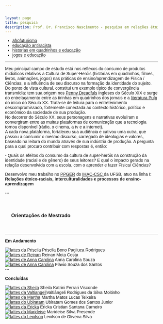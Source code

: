 ```yaml
---


layout: page
title: pesquisa
description: Prof. Dr. Francisco Nascimento - pesquisa em relações étnico-raciais e afrofuturismo ensino de ciências e educação Histórias em Quadrinhos de Super-Heróis e Impacto Cultural no Ensino de Ciências no Ensino de Física Jogos de RPG e Educação e Ensino de Ciências e Ensino de Física
---
```

<html lang="pt-BR">
<head>
    <meta charset="UTF-8">
    <meta name="viewport" content="width=device-width, initial-scale=1.0">
    <title>Menu de Navegação</title>
    <style>
        body {
            font-family: Arial, sans-serif;
        }
        .menu {
            background-color: #333;
            overflow: hidden;
        }
        .menu a {
            float: left;
            display: block;
            color: white;
            text-align: center;
            padding: 14px 16px;
            text-decoration: none;
        }
        .menu a:hover {
            background-color: #ddd;
            color: black;
        }
        .content {
            padding: 20px;
        }
    </style>
</head>
<div class="navbar">
  <div class="navbar-inner">
      <ul class="nav">
          <li><a href= "/pages/pesquisa/pesquisa_afro.html">afrofuturismo</a></li>
          <li><a href= "/pages/pesquisa/pesquisa_edu.html">educação antiracista</a></li>
          <li><a href= "/pages/pesquisa/pesquisa_hq.html">historias em quadrinhos e educação</a></li>
            <li><a href= "/pages/pesquisa/pesquisa_jogos.html">jogos e educação</a></li>
      </ul>
  </div>
</div>
<body>
<p>
<p>

---
<p style="text-align: justify;">
<p>
Meu principal campo de estudo está nos reflexos do consumo de produtos midiáticos relativos a Cultura de Super-Heróis (histórias em quadrinhos, filmes, livros, animações, jogos) nas práticas de ensino/aprendizagem de Física / Ciências, e a influência de seu discurso na formação da identidade do sujeito.<br />
Do ponto de vista cultural, constitui um exemplo típico  de convergência transmídia: tem sua origem nos <a href="https://en.wikipedia.org/wiki/Penny_dreadful">Penny Dreadfuls</a> Ingleses do Século XIX e surge do entrelaçamento entre as tirinhas em quadrinhos dos jornais e a <a href="https://en.wikipedia.org/wiki/Pulp_magazine">literatura Pulp </a> do início do Século XX. Trata-se de  leitura para o entretenimento descompromissado,  fortemente conectada ao contexto histórico, político e econômico da sociedade de sua produção.<br />
No decorrer do Século XX, seus personagens e narrativas evoluíram e convergiram entre as muitas plataformas de comunicação que a tecnologia tornou disponível (rádio, o cinema, a tv e a internet). <br />
A cada nova plataforma, fortaleceu sua audiência e cativou uma outra, que passou a consumir o mesmo discurso, carregado de ideologias e valores, baseado na leitura do mundo através de sua indústria de produção. A pergunta para a qual procuro contribuir com respostas é, então:<br />
<p>
- Quais os efeitos do consumo da cultura de super-heróis na construção da identidade (racial e de gênero) de seus leitores? E qual o impacto  gerado na relação desenvolvida com a escola,  com o aprender e  fazer  Física/ Ciências? <br />
<p>
Desenvolvo meu trabalho no <a href="https://ufsb.edu.br/ppger/">PPGER</a> do <a href="https://ufsb.edu.br/ihac-csc">IHAC-CSC </a> da UFSB, atuo na linha I:<br />
<strong>Relações étnico-raciais, interculturalidades e processos de ensino-aprendizagem</strong>
</p>
<p>
---
<div class="content">
    <h3 id="orientador">Orientações de Mestrado</h3>
</div>
<p>

---
<p>
<p><strong>Em Andamento</strong></p>
<p>
<a href="http://lattes.cnpq.br/3929221160338872"><img src="https://itxesco.github.io/imagens/icones/icons16/lattes-icon.png" alt="lattes da Priscila"></a> Priscila Bono Pagliuca Rodrigues <br>
<a href="http://lattes.cnpq.br/"><img src="https://itxesco.github.io/imagens/icones/icons16/lattes-icon.png" alt="lattes de Reinan"></a> Reinan Mota Costa <br>
<a href="http://lattes.cnpq.br/"><img src="https://itxesco.github.io/imagens/icones/icons16/lattes-icon.png" alt="lattes de Anna Carolina"></a> Anna Carolina Souza <br>
<a href="http://lattes.cnpq.br/"><img src="https://itxesco.github.io/imagens/icones/icons16/lattes-icon.png" alt="lattes de Anna Carolina"></a> Flavio Souza dos Santos <br>
 ---

 <p>

<p><strong>Concluídas</strong></p>
<p>
<a href="http://lattes.cnpq.br/8317287394228958"><img src="https://itxesco.github.io/imagens/icones/icons16/lattes-icon.png" alt="lattes da Sheila"></a> Sheila Katrini Ferrari Visconde <br>  
<a href="http://lattes.cnpq.br/0265292324050570"><img src="https://itxesco.github.io/imagens/icones/icons16/lattes-icon.png" alt="lattes da Valtiangeli"></a>Valtiângeli Rodrigues da Silva Moitinho  <br>
<a href="http://lattes.cnpq.br/9137805008331639"><img src="https://itxesco.github.io/imagens/icones/icons16/lattes-icon.png" alt="lattes da Martha"></a> Martha Matos Lucas Teixeira <br>
<a href="http://lattes.cnpq.br/8121344743580077"><img src="https://itxesco.github.io/imagens/icones/icons16/lattes-icon.png" alt="lattes do Ubiratam"></a> Ubiratam Gomes dos Santos Junior <br>    
<a href="http://lattes.cnpq.br/7545687911475904"><img src="https://itxesco.github.io/imagens/icones/icons16/lattes-icon.png" alt="lattes da Ericka"></a> Ericka Cristian Santana Carneiro   <br>
<a href="http://lattes.cnpq.br/0937458579414776"><img src="https://itxesco.github.io/imagens/icones/icons16/lattes-icon.png" alt="lattes da Marideise"></a> Marideise Silva Presende <br>
<a href="http://lattes.cnpq.br/3523225974376488"><img src="https://itxesco.github.io/imagens/icones/icons16/lattes-icon.png" alt="lattes do Lenilson"></a> Lenilson de Oliveira Silva <br>
